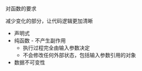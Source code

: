 对函数的要求

减少变化的部分，让代码逻辑更加清晰

- 声明式
- 纯函数 - 不产生副作用
  - 执行过程完全由输入参数决定
  - 不会修改任何外部状态，包括输入参数引用的对象
- 数据不可变性

